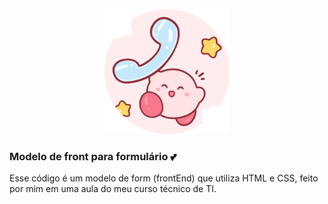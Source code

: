 <p align="center">
  <img src="logo.png" alt="Logo" width="200" height="200">
</p>

<h3>Modelo de front para formulário 💕</h3>

Esse código é um modelo de form (frontEnd) que utiliza HTML e CSS, feito por mim em uma aula do meu curso técnico de TI.
